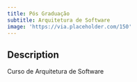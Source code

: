 ```yaml
---
title: Pós Graduação
subtitle: Arquitetura de Software 
image: 'https://via.placeholder.com/150'
---
```

## Description
Curso de Arquitetura de Software